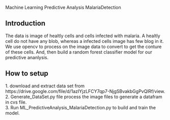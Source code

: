 Machine Learning Predictive Analysis MalariaDetection
<h2>Introduction</h2>
The data is image of healtly cells and cells infected with malaria. A healtly cell do not have any blob, whereas a infected cells image has few blog in it. 
We use opencv to process on the image data to convert to get the conture of these cells. And, then build a random forest classifier model for our predictive ananlysis.

<h2>How to setup</h2>
1. download and extract data set from https://drive.google.com/file/d/1azIYjzLFCY7qp7-NjgSBvakbGgPvQlRf/view.</br>
2. Generate_DataSet.py file process the image files to generate a datafram in cvs file.</br>
3. Run ML_PredictiveAnalysis_MalariaDetection.py to build and train the model.</br>

